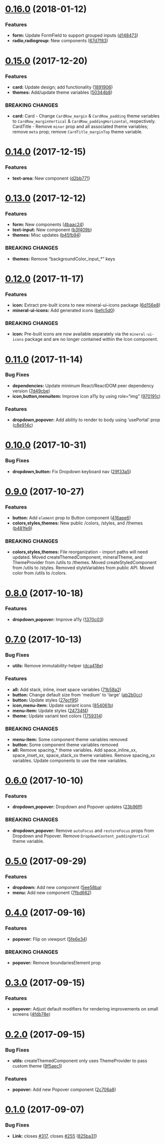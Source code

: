 <a name="0.16.0"></a>
# [0.16.0](https://github.com/mineral-ui/mineral-ui/compare/v0.15.0...v0.16.0) (2018-01-12)


### Features

* **form:** Update FormField to support grouped inputs ([d148473](https://github.com/mineral-ui/mineral-ui/commit/d148473))
* **radio,radiogroup:** New components ([67d7f83](https://github.com/mineral-ui/mineral-ui/commit/67d7f83))



<a name="0.15.0"></a>
# [0.15.0](https://github.com/mineral-ui/mineral-ui/compare/v0.14.0...v0.15.0) (2017-12-20)


### Features

* **card:** Update design; add functionality ([1891906](https://github.com/mineral-ui/mineral-ui/commit/1891906))
* **themes:** Add/update theme variables ([50344b8](https://github.com/mineral-ui/mineral-ui/commit/50344b8))


### BREAKING CHANGES

* **card:** Card - Change `CardRow_margin` & `CardRow_padding`
theme variables to `CardRow_marginVertical` &
`CardRow_paddingHorizontal`, respectively. CardTitle - Remove `minor`
prop and all associated theme variables; remove `meta` prop; remove
`CardTitle_marginTop` theme variable.



<a name="0.14.0"></a>
# [0.14.0](https://github.com/mineral-ui/mineral-ui/compare/v0.13.0...v0.14.0) (2017-12-15)


### Features

* **text-area:** New component ([d2bb771](https://github.com/mineral-ui/mineral-ui/commit/d2bb771))



<a name="0.13.0"></a>
# [0.13.0](https://github.com/mineral-ui/mineral-ui/compare/v0.12.0...v0.13.0) (2017-12-12)


### Features

* **form:** New components ([4baac24](https://github.com/mineral-ui/mineral-ui/commit/4baac24))
* **text-input:** New component ([b3f409b](https://github.com/mineral-ui/mineral-ui/commit/b3f409b))
* **themes:** Misc updates ([b45fb94](https://github.com/mineral-ui/mineral-ui/commit/b45fb94))


### BREAKING CHANGES

* **themes:** Remove “backgroundColor_input_*” keys



<a name="0.12.0"></a>
# [0.12.0](https://github.com/mineral-ui/mineral-ui/compare/v0.11.0...v0.12.0) (2017-11-17)


### Features

* **icon:** Extract pre-built icons to new mineral-ui-icons package ([6d156e8](https://github.com/mineral-ui/mineral-ui/commit/6d156e8))
* **mineral-ui-icons:** Add generated icons ([befc5d0](https://github.com/mineral-ui/mineral-ui/commit/befc5d0))


### BREAKING CHANGES

* **icon:** Pre-built icons are now available separately via the `mineral-ui-icons` package and are no longer contained within the Icon component.



<a name="0.11.0"></a>
# [0.11.0](https://github.com/mineral-ui/mineral-ui/compare/v0.10.0...v0.11.0) (2017-11-14)


### Bug Fixes

* **dependencies:** Update minimum React/ReactDOM peer dependency version ([7d49cbe](https://github.com/mineral-ui/mineral-ui/commit/7d49cbe))
* **icon,button,menuitem:** Improve icon a11y by using role=“img” ([970191c](https://github.com/mineral-ui/mineral-ui/commit/970191c))


### Features

* **dropdown,popover:** Add ability to render to body using ‘usePortal’ prop ([c8e914c](https://github.com/mineral-ui/mineral-ui/commit/c8e914c))



<a name="0.10.0"></a>
# [0.10.0](https://github.com/mineral-ui/mineral-ui/compare/v0.9.0...v0.10.0) (2017-10-31)


### Bug Fixes

* **dropdown,button:** Fix Dropdown keyboard nav ([29f33a5](https://github.com/mineral-ui/mineral-ui/commit/29f33a5))



<a name="0.9.0"></a>
# [0.9.0](https://github.com/mineral-ui/mineral-ui/compare/v0.8.0...v0.9.0) (2017-10-27)


### Features

* **button:** Add `element` prop to Button component ([416aee6](https://github.com/mineral-ui/mineral-ui/commit/416aee6))
* **colors,styles,themes:** New public /colors, /styles, and /themes ([b481fe9](https://github.com/mineral-ui/mineral-ui/commit/b481fe9))


### BREAKING CHANGES

* **colors,styles,themes:** File reorganization - import paths will need updated.  Moved createThemedComponent, mineralTheme, and ThemeProvider from /utils to /themes.  Moved createStyledComponent from /utils to /styles. Removed styleVariables from public API.  Moved color from /utils to /colors.



<a name="0.8.0"></a>
# [0.8.0](https://github.com/mineral-ui/mineral-ui/compare/v0.6.0...v0.8.0) (2017-10-18)

### Features

* **dropdown,popover:** Improve a11y ([1370c03](https://github.com/mineral-ui/mineral-ui/commit/1370c03))

<a name="0.7.0"></a>
# [0.7.0](https://github.com/mineral-ui/mineral-ui/compare/v0.6.0...v0.7.0) (2017-10-13)


### Bug Fixes

* **utils:** Remove immutability-helper ([dca418e](https://github.com/mineral-ui/mineral-ui/commit/dca418e))


### Features

* **all:** Add stack, inline, inset space variables ([71b58a2](https://github.com/mineral-ui/mineral-ui/commit/71b58a2))
* **button:** Change default size from 'medium' to 'large' ([ab2b0cc](https://github.com/mineral-ui/mineral-ui/commit/ab2b0cc))
* **button:** Update styles ([27ecf95](https://github.com/mineral-ui/mineral-ui/commit/27ecf95))
* **icon,menu-item:** Update variant icons ([854061b](https://github.com/mineral-ui/mineral-ui/commit/854061b))
* **menu-item:** Update styles ([24734f4](https://github.com/mineral-ui/mineral-ui/commit/24734f4))
* **theme:** Update variant text colors ([1759314](https://github.com/mineral-ui/mineral-ui/commit/1759314))


### BREAKING CHANGES

* **menu-item:** Some component theme variables removed
* **button:** Some component theme variables removed
* **all:** Remove spacing_* theme variables. Add space_inline_xx,
space_inset_xx, space_stack_xx theme variables. Remove spacing_xx
variables. Update components to use the new variables.



<a name="0.6.0"></a>
# [0.6.0](https://github.com/mineral-ui/mineral-ui/compare/v0.5.0...v0.6.0) (2017-10-10)


### Features

* **dropdown,popover:** Dropdown and Popover updates ([23b96ff](https://github.com/mineral-ui/mineral-ui/commit/23b96ff))

### BREAKING CHANGES

* **dropdown,popover:** Remove `autoFocus` and `restoreFocus` props from Dropdown and Popover.  Remove `DropdownContent_paddingVertical` theme variable.



<a name="0.5.0"></a>
# [0.5.0](https://github.com/mineral-ui/mineral-ui/compare/v0.4.0...v0.5.0) (2017-09-29)


### Features

* **dropdown:** Add new component ([5ee58ba](https://github.com/mineral-ui/mineral-ui/commit/5ee58ba))
* **menu:** Add new component ([7fbd662](https://github.com/mineral-ui/mineral-ui/commit/7fbd662))


<a name="0.4.0"></a>
# [0.4.0](https://github.com/mineral-ui/mineral-ui/compare/v0.3.0...v0.4.0) (2017-09-16)


### Features

* **popover:** Flip on viewport ([5fe6e34](https://github.com/mineral-ui/mineral-ui/commit/5fe6e34))


### BREAKING CHANGES

* **popover:** Remove boundariesElement prop



<a name="0.3.0"></a>
# [0.3.0](https://github.com/mineral-ui/mineral-ui/compare/v0.2.0...v0.3.0) (2017-09-15)


### Features

* **popover:** Adjust default modifiers for rendering improvements on small screens ([4fdb78e](https://github.com/mineral-ui/mineral-ui/commit/4fdb78e))



<a name="0.2.0"></a>
# [0.2.0](https://github.com/mineral-ui/mineral-ui/compare/v0.1.0...v0.2.0) (2017-09-15)


### Bug Fixes

* **utils:** createThemedComponent only uses ThemeProvider to pass custom theme ([9f5aec1](https://github.com/mineral-ui/mineral-ui/commit/9f5aec1))


### Features

* **popover:** Add new Popover component ([2c706a8](https://github.com/mineral-ui/mineral-ui/commit/2c706a8))



<a name="0.1.0"></a>
# [0.1.0](https://github.com/mineral-ui/mineral-ui/compare/825ba31...v0.1.0) (2017-09-07)


### Bug Fixes

* **Link:** closes [#317](https://github.com/mineral-ui/mineral-ui/issues/317), closes [#255](https://github.com/mineral-ui/mineral-ui/issues/255) ([825ba31](https://github.com/mineral-ui/mineral-ui/commit/825ba31))
